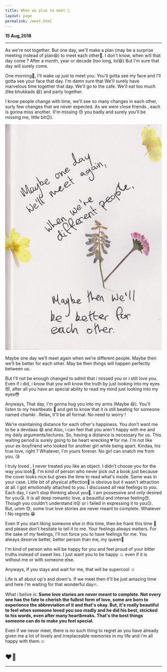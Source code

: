 ```yaml
---
title: When we plan to meet 🤗
layout: page
permalink: /meet.html
---
```


**15 Aug,2018**

---

As we're not together. But one day, we'll make a plan (may be a surprise meeting instead of plan😆) to meet each other🤗. I don't know,  when will that day come ? After a month, year or decade (too long, lol😆) But I'm sure that day will surely come. 

One morning🌄, I'll wake up just to meet you. You'll gotta see my face and I'll gotta see your face that day. I'm damn sure that We'll surely have marvelous time together that day. We'll go to the cafe. We'll eat too much (like bhukkads 😆) and party together.

I know people change with time, we'll see so many changes in each other, surly few changes that we never expected. As we were close friends , each is gonna miss another. (I'm missing 😓 you badly and surely you'll be missing me, little bit😉). 

![meet](../uploads/user/meet.jpg)

Maybe one day we’ll meet again when we’re different people. Maybe then we’ll be better for each other. May be then things will happen perfectly between us.

But I'll not be enough changed to admit that i missed you or i still love you. Even if i did, i know that you will know the truth by just looking into my eyes 😻, after all you have an special ability to read my mind just looking into my eyes😳

Anyways, That day, I'm gonna hug you into my arms (Maybe 😆). You'll listen to my heartbeats 💓 and get to know that it is still beating for someone named chamki . Relax, It'll be all formal. No need to worry !

We're maintaining distance for each other's happiness. You don't want me to be a devdaas 😆 and Also, i can feel that you aren't happy with me and my daily arguments/lectures. So, having a distance is necessary for us. This waiting period is surely going to be heart wrecking 💔 for me. I'm not like your ex-boyfriend who looked for another girl while being apart. Kindaa, his true love, right ? Whatever, I'm yours forever. No girl can snatch me from you. 😘 

I truly loved , I never treated you like an object. I didn't choose you for the way you look🙍. I'm kind of person who never pick out a book just because the cover looks nice but gives the time to read what's inside. Same was in your case. Little bit of physical affection💆 is obvious but it wasn't attraction at all. I got emotionally attached to you. I discussed all real feelings to you. Each day, I can’t stop thinking about you🤔. I am possessive and only desired for you😘. It is all deep romantic love, a beautiful and intense feeling😍. Though you couldn't understand it😒 or i failed in expressing it to you😔. But, umm 😓, some true love stories are never meant to complete. Whatever ! No regrets.😁

Even If you start liking someone else in this time, then be frank this time 🙏 and please don't hesitate to tell it to me. Your feelings always matters. For the sake of my feelings, I'll not force you to have feelings for me. You always deserve better, better person than me, my queen👰

I'm kind of person who will be happy for you and feel proud of your bitter truths instead of sweet lies. I just want you to be happy ☺ even if it is without me or with someone else. 

Anyways, If you stays and wait for me, that will be supercool ☺

Life is all about up's and down's. If we meet then it'll be just amazing time and here i'm waiting for that wonderful day🔥. 

What i belive is: **Some love stories are never meant to complete. Not every one has the fate to cherish the fullest form of love, some are born to experience the abbreviation of it and that's okay. But, it's really beautiful to feel when someone loved you soo madly and he did his best, stcicked to his words, even after many heartbreaks. That's the best things someone can do to make you feel special.**

Even if we never meet, there is no such thing to regret as you have already given me a lot of lovely and irreplaceable memories in my life and i'm all happy with them.☺

❤🙏
---

---
